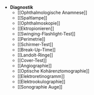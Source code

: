 ---
---
- **Diagnostik**
	- [[Ophthalmologische Anamnese]]
	- [[Spaltlampe]]
	- [[Ophthalmoskopie]]
	- [[Ektropionieren]]
	- [[Swinging-Flashlight-Test]]
	- [[Perimetrie]]
	- [[Schirmer-Test]]
	- [[Break-Up-Time]]
	- [[Landolt-Ringe]]
	- [[Cover-Test]]
	- [[Angiographie]]
	- [[Optische Kohärenztomographie]]
	- [[Elektroretinogramm]]
	- [[Elektrookulographie]]
	- [[Sonographie Auge]]
